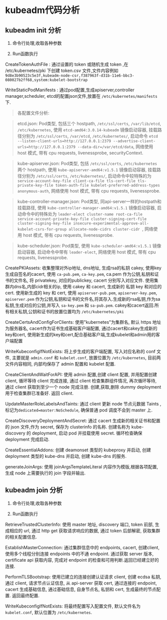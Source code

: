 # kubeadm代码分析


## kubeadm init 分析

1. 命令行处理,收取各种参数

2. Run函数执行
    
CreateTokenAuthFile : 通过设置的 token 或随机生成 token ,在 /etc/kubernetes/pki 下创建 token.csv 文件,文件内容例如 `9d8e3b90523c5e3f,kubeadm-node-csr,f387963f-d31b-11e6-bbc3-080027b2ff68,system:kubelet-bootstrap`
    
WriteStaticPodManifests : 通过pod配置,生成apiserver,controller manager,scheduler, etcd的配置json文件,放置在 `/etc/kubernetes/manifests` 下.

> 各配置文件分析:

> etcd.json: Pod类型, 包括三个 hostpath, `/etc/ssl/certs`, `/var/lib/etcd`, `/etc/kubernetes`, 使用 `etcd-amd64:3.0.14-kubeadm` 镜像启动容器, 挂载路径分别为 `/etc/ssl/certs`, `/var/etcd`, `/etc/kubernetes/`, 启动命令 `etcd --listen-client-urls=http://127.0.0.1:2379 --advertise-client-urls=http://127.0.0.1:2379 --data-dir=/var/etcd/data`, 网络使用 host 模式, 带有 cpu requests, livenessprobe, securityContext.

> kube-apiserver.json: Pod类型, 包括 `/etc/ssl/certs`, `/etc/kubernetes` 两个 hostpath, 使用 `kube-apiserver-amd64:v1.5.1` 镜像启动容器, 挂载路径分别为 `/etc/ssl/certs`, `/etc/kubernetes/`, 启动命令中较特殊的为 `service-account-key-file client-ca-file tls-cert-file tls-private-key-file token-auth-file kubelet-preferred-address-types anonymous-auth`, 网络使用 host 模式, 带有 cpu requests, livenessprobe.

> kube-controller-manager.json: Pod类型, 同api-server一样的hostpath和挂载路径, 使用 `kube-controller-manager-amd64:v1.5.1` 镜像启动容器, 启动命令中的特殊处为 `leader-elect cluster-name root-ca-file service-account-private-key-file cluster-signing-cert-file cluster-signing-key-file insecure-experimental-approve-all-kubelet-csrs-for-group allocate-node-cidrs cluster-cidr `, 网络使用 host 模式, 带有 cpu requests, livenessprobe.

> kube-scheduler.json: Pod类型, 使用 `kube-scheduler-amd64:v1.5.1` 镜像启动容器, 启动命令中带有 `leader-elect`, 网络使用 host 模式, 带有 cpu requests, livenessprobe.
    
CreatePKIAssets: 收集整理对外ip地址, dns地址, 生成rsa的私钥 cakey, 使用key生成自签名的cacert, 使用 `ca-pub.pem`, `ca-key.pem`, ca.pem 作为公钥,私钥和证书的文件名, 将 privatekey, 对应的publickey, cacert 分别写入对应文件. 使用集群内dns名,内部cidr相关的ip, 使用 cakey 和 cacert, 生成新的 私钥 key 和对应的 cert. 使用新生成的 key 和 cert, 使用 `apiserver-pub.pem`, `apiserver-key.pem`, `apiserver.pem` 作为公钥,私钥和证书的文件名,将其存入.生成新的rsa私钥,作为sa私钥,生成对应的公钥,并写入 `sa-key.pem` 和 `sa-pub.pem`. cakey和cacert返回.所有相关私钥,公钥和证书的放置位置均为 `/etc/kubernetes/pki`

CreateCertsAndConfigForClients: 使用"kubernetes"为集群名, 默认 https 地址为服务器名, cacert作为证书生成基础客户端配置, 通过cacert和cakey生成新的key和cert, 使用新生成的key和cert,配合基础客户端,生成kubelet和admin用的客户端配置

WriteKubeconfigIfNotExists: 将上步生成的客户端配置, 写入对应名称的 conf 文件, 主要就是 `admin.conf` 和 `kubelet.conf`, 放置位置为 `/etc/kubernetes`, 目前两文件内容相同, 内部均保存了 admin 配置和 kubelet 配置.

CreateClientAndWaitForAPI: 使用 admin 配置,创建 client 配置, 并用配置创建 client, 循环等待 client 完成连接, 通过 client 检查集群组件情况, 再次循环等待, 通过 client 获取到至少一个 node 完成注册. 创建,获取,删除 dummy deployment 用于检查集群已准备好. 返回 client.

UpdateMasterRoleLabelsAndTaints: 通过 client 更新 node 节点元数据 Taints ,标记为`dedicated=master:NoSchedule`, 确保普通 pod 调度不会到 master 上.

CreateDiscoveryDeploymentAndSecret: 通过 cacert 生成新的相关证书和配置的 json 文件,作为 secret, 保存为 clusterinfo 的名称. 创建名称为 kube-discovery 的 deployment, 启动 pod 并挂载使用 secret. 循环检查确保 deployment 完成启动.

CreateEssentialAddons: 创建 deamonset 类型的 kubeproxy 并启动, 创建 deployment 类型的 kube-dns 并启动, 创建 kube-dns 的服务.

generateJoinArgs: 使用 joinArgsTemplateLiteral 内容作为模版,根据各项配置,生成 node 上需要执行的 join 字段并输出.


## kubeadm join 分析

1. 命令行处理,收取各种参数

2. Run函数执行

RetrieveTrustedClusterInfo: 使用 master 地址, discovery 端口, token 前部, 生成相应的 url, 通过 http get 获取请求响应的数据, 通过 token 后部解密, 获取集群的相关配置信息. 

EstablishMasterConnection: 通过集群信息中的 endpoints, cacert, 创建client, 使用多个线程分别连接 endpoints 中的不通 endpoint. 通过获取 server 版本, certificate api 获取内容, 完成对 endpoint 的检查和可用判断.返回已经建立好的连接.

PerformTLSBootstrap: 使用已建立的连接创建认证请求 client, 创建 ecdsa 私钥, 通过 client, 请求节点认证信息, 从 api-server 获取 cert, 通过连接的 endpoint, cacert 生成基础信息, 通过基础信息, 自身节点名, 私钥和 cert, 生成最终的节点配置. 返回最终配置.

WriteKubeconfigIfNotExists: 将最终配置写入配置文件, 默认文件名为 `kubelet.conf`, 默认位置为 `/etc/kubernetes`.

